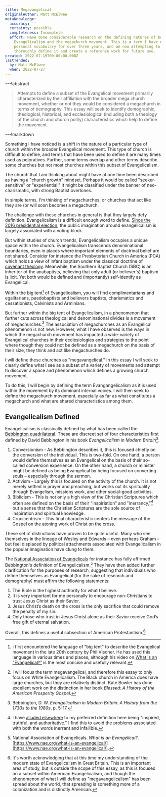 ```yaml
---
title: Megavangelical
originalAuthor: Matt McElwee
metaKnowledge:
  accuracy: ''
  certainty: possible
  completeness: Incomplete
  effort: Have done considerable research on the defining natures of both
    Evangelicalism and the megachurch movement. This is a term I have used in my
    personal vocabulary for over three years, and am now attempting to
    thoroughly define it and create a reference work for future use.
created: 2022-07-19T00:00:00.000Z
lastTended:
  by: Matt McElwee
  when: 2022-07-27
---
```


---!abstract

> Attempts to define a subset of the Evangelical movement primarily characterized by their affiliation with the broader mega church movement, whether or not they would be considered a megachurch in terms of demography. This essay will seek to identify demographic, theological, historical, and ecclesiological (including both a theology of the church and church polity) characteristics which help to define the movement.

---!markdown

Something I have noticed is a shift in the nature of a particular type of church within the broader Evangelical movement. This type of church is difficult to define, and terms that have been used to define it are many times used as pejoratives. Further, some terms overlap and other terms describe some churches but not most churches within this subset of Evangelicalism.

The church that I am thinking about might have at one time been described as having a "church growth" mindset. Perhaps it would be called "seeker-sensitive" or "experiential." It might be classified under the banner of neo-charismatic, with strong Baptist overtones.

In simple terms, I'm thinking of megachurches, or churches that act like they are (or will soon become) a megachurch.

The challenge with these churches in general is that they largely defy definition. Evangelicalism is a difficult enough word to define. [Since the 2016 presidential election](https://www.washingtonpost.com/news/acts-of-faith/wp/2016/11/09/exit-polls-show-white-evangelicals-voted-overwhelmingly-for-donald-trump/), the public imagination around evangelicalism is largely associated with a voting block.

But within studies of church trends, Evangelicalism occupies a unique space within the church. Evangelicalism transcends denominational boundaries, even in places where important elements of doctrinal belief are not shared. Consider for instance the Presbyterian Church in America (PCA) which holds a view of infant baptism under the classical doctrine of [covenant theology](!W). Meanwhile, the Southern Baptist Church (SBC) is an inheritor of the anabaptists, believing that only adult (or believer's) baptism is licit. Yet both would be defined and (importantly) self-identify as Evangelical.

Within the big tent[^big-tent] of Evangelicalism, you will find complimentarians and egalitarians, paedobaptists and believers baptists, charismatics and cessationists, Calvinists and Arminians.

But further within the big tent of Evangelicalism, in a phenomenon that further cuts across theological and denominational divides is a movement of megachurches.[^white-megachurch] The association of megachurches as an Evangelical phenomenon is not new. However, what I have observed is the ways in which the megachurch movement has impacted a wide-variety of Evangelical churches in their ecclesiologies and strategies to the point where though they could not be defined as a megachurch on the basis of their size, they think and act like megachurches do.

I will define these churches as "megavangelical." In this essay I will seek to clearly define what I see as a subset of a variety of movements and attempt to discover a space and phenomenon which defines a growing church movement.

To do this, I will begin by defining the term Evangangelicalism as it is used within the movement by its dominant internal voices. I will then seek to define the megachurch movement, especially as far as what constitutes a megachurch and what are shared characteristics among them.

## Evangelicalism Defined

Evangelicalism is classically defined by what has been called the [Bebbington quadrilateral](!W). These are discreet set of four characteristics first defined by David Bebbington in his book _Evangelicalism in Modern Britain_[^britain]:

1. Conversionism - As Bebbington describes it, this is focused chiefly on the conversion of the individual. This is two-fold. On one hand, a person would define themselves as an Evangelical on the basis of their so-called conversion experience. On the other hand, a church or minister might be defined as being Evangelical by being focused on converting souls – especially through the sermon.
2. Activism - Largely this is focused on the activity of the church. It is not merely settled in prayer and preaching, but works out its spirituality through Evangelism, missions work, and other social-good activities.
3. Biblicism - This is not only a high view of the Christian Scriptures which often are defined on the basis of their "inspiriation" and "inerrancy,"[^inerrancy] but a sense that the Christian Scriptures are the sole source of inspiration and spiritual knowledge.
4. Crucicentrism - This final characteristic centers the message of the Gospel on the atoning work of Christ on the cross.

These set of distinctions have proven to be quite useful. Many who see themselves in the lineage of Wesley and Edwards – even perhaps Graham – but feel displaced by political attachments associated with Evangelicalism in the popular imagination have clung to them.

The [National Association of Evangelicals](https://www.nae.org/) for instance has fully affirmed Bebbington's definition of Evangelicalism.[^nae] They have then added further clarification for the purposes of research, suggesting that individuals who define themselves as Evangelical (for the sake of research and demography) must affirm the following statements:

1. The Bible is the highest authority for what I believe.
2. It is very important for me personally to encourage non-Christians to trust Jesus Christ as their Savior.
3. Jesus Christ’s death on the cross is the only sacrifice that could remove the penalty of my sin.
4. Only those who trust in Jesus Christ alone as their Savior receive God’s free gift of eternal salvation.

Overall, this defines a useful subsection of American Protestantism.[^british]

[^inerrancy]: I have [alluded elsewhere](/bible/context#:~:text=inspired%2C%20truthful%2C%20and%20authoritative) to my preferred definition here being "inspired, truthful, and authoritative." I find this to avoid the problems associated with both the words inerrant and infallible.
[^britain]: Bebbington, D. W. _Evangelicalism in Modern Britain: A History from the 1730s to the 1980s_, p. 5-17.
[^nae]: National Association of Evangelicals. _What is an Evangelical?_. [https://www.nae.org/what-is-an-evangelical/](https://www.nae.org/what-is-an-evangelical/).
[^british]: It's worth acknowledging that at this time my understanding of the modern state of Evangelicalism in Great Britain. This is an important area of study, but is outside the scope of this essay, as this is focused on a subset within American Evangelicalism, and though the phenomenon of what I will define as "megavangelicalism" has been spread about the world, that spreading is something more of a colonization and is distinctly American.
[^big-tent]: I first encountered the language of "big tent" to describe the Evangelical movement in the late 20th century by Phil Vischer. He has used this language in various times and places, although his video on [What is an "Evangelical?"](https://www.youtube.com/watch?v=NiiRnO7UTTk) is the most concise and usefully relevant.
[^white-megachurch]: I will focus the term megavangelical, and therefore this essay to only focus on White Evangelicalism. The Black church in America does have large churches, but they are relatively distinct. Kate Bowler has done excellent work on the distinction in her book _Blessed: A History of the American Prosperity Gospel_.
